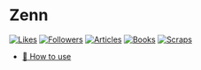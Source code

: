 # Zenn

[![Likes](https://badgen.org/img/zenn/ryoppippi/likes?style=flat)](https://zenn.dev/ryoppippi) [![Followers](https://badgen.org/img/zenn/ryoppippi/followers?style=flat)](https://zenn.dev/ryoppippi) [![Articles](https://badgen.org/img/zenn/ryoppippi/articles?style=flat)](https://zenn.dev/ryoppippi) [![Books](https://badgen.org/img/zenn/ryoppippi/books?style=flat)](https://zenn.dev/ryoppippi?tab=books) [![Scraps](https://badgen.org/img/zenn/ryoppippi/scraps?style=flat)](https://zenn.dev/ryoppippi?tab=scraps)

- [📘 How to use](https://zenn.dev/zenn/articles/zenn-cli-guide)
